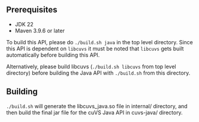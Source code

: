 Prerequisites
-------------

* JDK 22
* Maven 3.9.6 or later

To build this API, please do `./build.sh java` in the top level directory. Since this API is dependent on `libcuvs` it must be noted that `libcuvs` gets built automatically before building this API.

Alternatively, please build libcuvs (`./build.sh libcuvs` from top level directory) before building the Java API with `./build.sh` from this directory.

Building
--------

`./build.sh` will generate the libcuvs_java.so file in internal/ directory, and then build the final jar file for the cuVS Java API in cuvs-java/ directory.
